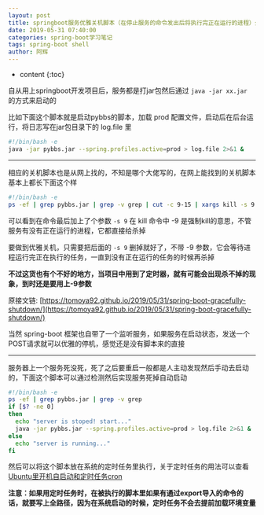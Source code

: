 ```yaml
---
layout: post
title: springboot服务优雅关机脚本（在停止服务的命令发出后将执行完正在运行的进程）外加检测进程死掉自动启动脚本
date: 2019-05-31 07:40:00
categories: spring-boot学习笔记
tags: spring-boot shell
author: 阿辉
---
```


* content
{:toc}

自从用上springboot开发项目后，服务都是打jar包然后通过 `java -jar xx.jar` 的方式来启动的

比如下面这个脚本就是启动pybbs的脚本，加载 prod 配置文件，启动后在后台运行，将日志写在jar包目录下的 log.file 里





```bash
#!/bin/bash -e
java -jar pybbs.jar --spring.profiles.active=prod > log.file 2>&1 &
```

---

相应的关机脚本也是从网上找的，不知是哪个大佬写的，在网上能找到的关机脚本基本上都长下面这个样

```bash
#!/bin/bash -e
ps -ef | grep pybbs.jar | grep -v grep | cut -c 9-15 | xargs kill -s 9
```

可以看到在命令最后加上了个参数 `-s 9` 在 kill 命令中 -9 是强制kill的意思，不管服务有没有正在运行的进程，它都直接给杀掉

要做到优雅关机，只需要把后面的 `-s 9` 删掉就好了，不带 -9 参数，它会等待进程运行完正在执行的任务，一直到没有正在运行的任务的时候再杀掉

**不过这货也有个不好的地方，当项目中用到了定时器，就有可能会出现杀不掉的现象，到时还是要用上-9参数**

原接文链: [https://tomoya92.github.io/2019/05/31/spring-boot-gracefully-shutdown/](https://tomoya92.github.io/2019/05/31/spring-boot-gracefully-shutdown/)

当然 spring-boot 框架也自带了一个监听服务，如果服务在启动状态，发送一个POST请求就可以优雅的停机，感觉还是没有脚本来的直接

---

服务器上一个服务死没死，死了之后要重启一般都是人主动发现然后手动去启动的，下面这个脚本可以通过检测然后实现服务死掉自动启动

```bash
#!/bin/bash -e
ps -ef | grep pybbs.jar | grep -v grep
if [$? -ne 0]
then
  echo "server is stoped! start..."
  java -jar pybbs.jar --spring.profiles.active=prod > log.file 2>&1 &
else
  echo "server is running..."
fi
```

然后可以将这个脚本放在系统的定时任务里执行，关于定时任务的用法可以查看[Ubuntu里开机自启动和定时任务cron](https://tomoya92.github.io/2018/10/08/ubuntu-rclocal-crontab/)

**注意：如果用定时任务时，在被执行的脚本里如果有通过export导入的命令的话，就要写上全路径，因为在系统启动的时候，定时任务不会去提前加载环境变量**
